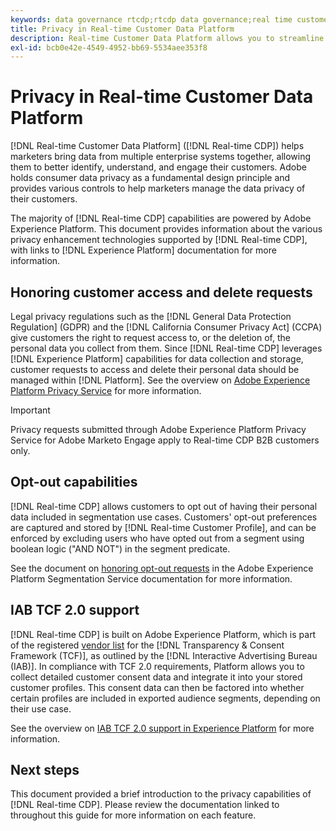 ```yaml
---
keywords: data governance rtcdp;rtcdp data governance;real time customer data profile data governance;privacy rtcdp;rtcdp privacy
title: Privacy in Real-time Customer Data Platform
description: Real-time Customer Data Platform allows you to streamline the process of keeping your data operations compliant with privacy regulations.
exl-id: bcb0e42e-4549-4952-bb69-5534aee353f8
---
```

# Privacy in Real-time Customer Data Platform

[!DNL Real-time Customer Data Platform] ([!DNL Real-time CDP]) helps marketers bring data from multiple enterprise systems together, allowing them to better identify, understand, and engage their customers. Adobe holds consumer data privacy as a fundamental design principle and provides various controls to help marketers manage the data privacy of their customers.

The majority of [!DNL Real-time CDP] capabilities are powered by Adobe Experience Platform. This document provides information about the various privacy enhancement technologies supported by [!DNL Real-time CDP], with links to [!DNL Experience Platform] documentation for more information.

## Honoring customer access and delete requests

Legal privacy regulations such as the [!DNL General Data Protection Regulation] (GDPR) and the [!DNL California Consumer Privacy Act] (CCPA) give customers the right to request access to, or the deletion of, the personal data you collect from them. Since [!DNL Real-time CDP] leverages [!DNL Experience Platform] capabilities for data collection and storage, customer requests to access and delete their personal data should be managed within [!DNL Platform]. See the overview on [Adobe Experience Platform Privacy Service](../../privacy-service/home.md) for more information.

>[!IMPORTANT]
>
> Privacy requests submitted through Adobe Experience Platform Privacy Service for Adobe Marketo Engage apply to Real-time CDP B2B customers only.

## Opt-out capabilities

[!DNL Real-time CDP] allows customers to opt out of having their personal data included in segmentation use cases. Customers' opt-out preferences are captured and stored by [!DNL Real-time Customer Profile], and can be enforced by excluding users who have opted out from a segment using boolean logic ("AND NOT") in the segment predicate.

See the document on [honoring opt-out requests](../../segmentation/consents.md) in the Adobe Experience Platform Segmentation Service documentation for more information.

## IAB TCF 2.0 support

[!DNL Real-time CDP] is built on Adobe Experience Platform, which is part of the registered [vendor list](https://iabeurope.eu/vendor-list-tcf-v2-0/) for the [!DNL Transparency & Consent Framework (TCF)], as outlined by the [!DNL Interactive Advertising Bureau (IAB)]. In compliance with TCF 2.0 requirements, Platform allows you to collect detailed customer consent data and integrate it into your stored customer profiles. This consent data can then be factored into whether certain profiles are included in exported audience segments, depending on their use case.

See the overview on [IAB TCF 2.0 support in Experience Platform](../../landing/governance-privacy-security/consent/iab/overview.md) for more information.

## Next steps

This document provided a brief introduction to the privacy capabilities of [!DNL Real-time CDP]. Please review the documentation linked to throughout this guide for more information on each feature.

